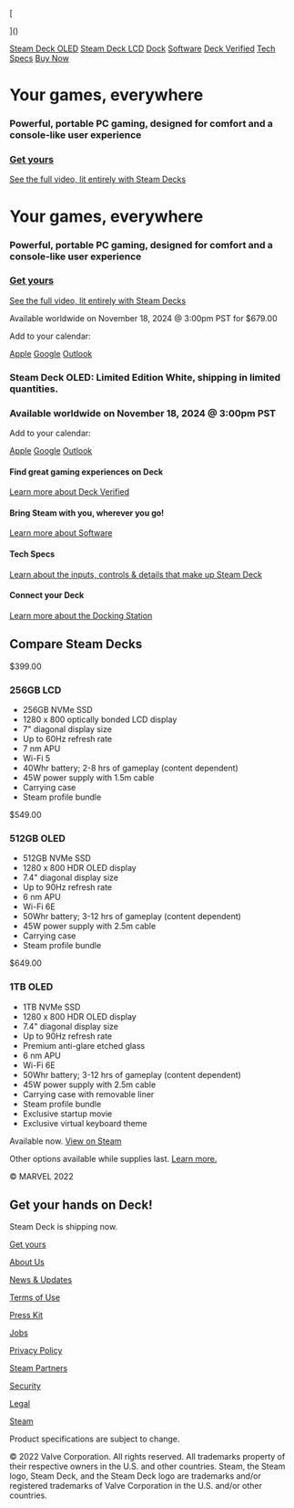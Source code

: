 [](https://www.steamdeck.com/en/)

[]()

[

]()

[Steam Deck OLED](https://www.steamdeck.com/en/oled) [Steam Deck LCD](https://www.steamdeck.com/en/deck) [Dock](https://www.steamdeck.com/en/dock) [Software](https://www.steamdeck.com/en/software) [Deck Verified](https://www.steamdeck.com/en/verified) [Tech Specs](https://www.steamdeck.com/en/tech) [Buy Now](https://store.steampowered.com/app/1675200/Steam_Deck/?utm_source=steamdeck_com)

[]()

Your games, everywhere
==========

### Powerful, portable PC gaming, designed for comfort and a console-like user experience ###

### [Get yours](https://store.steampowered.com/app/1675200/Steam_Deck/?utm_source=steamdeck_com) ###

[See the full video, lit entirely with Steam Decks](https://www.youtube.com/watch?v=_vTsZMvjJ-A)

Your games, everywhere
==========

### Powerful, portable PC gaming, designed for comfort and a console-like user experience ###

### [Get yours](https://www.steamdeck.com/en/oled) ###

[See the full video, lit entirely with Steam Decks](https://www.youtube.com/watch?v=_vTsZMvjJ-A)

 Available worldwide on November 18, 2024 @ 3:00pm PST for $679.00

Add to your calendar:

[Apple](data:text/plain;charset=utf-8;base64,QkVHSU46VkNBTEVOREFSDQpWRVJTSU9OOjIuMA0KUFJPRElEOlRlc3QgTmFtZQ0KQkVHSU46VkVWRU5UDQpEVFNUQVJUOjIwMjQxMTE4VDIzMDAwMFoNCkRURU5EOjIwMjQxMTE4VDIzMTUwMFoNClNVTU1BUlk6U3RlYW0gRGVjayBPTEVEOiBMaW1pdGVkIEVkaXRpb24gV2hpdGUgUmVsZWFzZQ0KREVTQ1JJUFRJT046U3RlYW0gRGVjayBPTEVEOiBMaW1pdGVkIEVkaXRpb24gV2hpdGUgYmVjb21lcyBhdmFpbGFibGUgZm9yIHB1cmNoYXNlLiBPcmRlciB5b3VycyBhdCBodHRwOi8vc3RvcmUuc3RlYW1wb3dlcmVkLmNvbS9zdGVhbWRlY2sNCkVORDpWRVZFTlQNCkVORDpWQ0FMRU5EQVINCg==) [Google](https://calendar.google.com/calendar/render?action=TEMPLATE&text=Steam+Deck+OLED%3A+Limited+Edition+White+Release&details=Steam+Deck+OLED%3A+Limited+Edition+White+becomes+available+for+purchase.+Order+yours+at+http%3A%2F%2Fstore.steampowered.com%2Fsteamdeck&dates=20241118T230000Z%2F20241118T231500Z) [Outlook](data:text/plain;charset=utf-8;base64,QkVHSU46VkNBTEVOREFSDQpWRVJTSU9OOjIuMA0KUFJPRElEOlRlc3QgTmFtZQ0KQkVHSU46VkVWRU5UDQpEVFNUQVJUOjIwMjQxMTE4VDIzMDAwMFoNCkRURU5EOjIwMjQxMTE4VDIzMTUwMFoNClNVTU1BUlk6U3RlYW0gRGVjayBPTEVEOiBMaW1pdGVkIEVkaXRpb24gV2hpdGUgUmVsZWFzZQ0KREVTQ1JJUFRJT046U3RlYW0gRGVjayBPTEVEOiBMaW1pdGVkIEVkaXRpb24gV2hpdGUgYmVjb21lcyBhdmFpbGFibGUgZm9yIHB1cmNoYXNlLiBPcmRlciB5b3VycyBhdCBodHRwOi8vc3RvcmUuc3RlYW1wb3dlcmVkLmNvbS9zdGVhbWRlY2sNCkVORDpWRVZFTlQNCkVORDpWQ0FMRU5EQVINCg==)

###  Steam Deck OLED: Limited Edition White, shipping in limited quantities.  ###

### Available worldwide on November 18, 2024 @ 3:00pm PST ###

Add to your calendar:

[Apple](data:text/plain;charset=utf-8;base64,QkVHSU46VkNBTEVOREFSDQpWRVJTSU9OOjIuMA0KUFJPRElEOlRlc3QgTmFtZQ0KQkVHSU46VkVWRU5UDQpEVFNUQVJUOjIwMjQxMTE4VDIzMDAwMFoNCkRURU5EOjIwMjQxMTE4VDIzMTUwMFoNClNVTU1BUlk6U3RlYW0gRGVjayBPTEVEOiBMaW1pdGVkIEVkaXRpb24gV2hpdGUgUmVsZWFzZQ0KREVTQ1JJUFRJT046U3RlYW0gRGVjayBPTEVEOiBMaW1pdGVkIEVkaXRpb24gV2hpdGUgYmVjb21lcyBhdmFpbGFibGUgZm9yIHB1cmNoYXNlLiBPcmRlciB5b3VycyBhdCBodHRwOi8vc3RvcmUuc3RlYW1wb3dlcmVkLmNvbS9zdGVhbWRlY2sNCkVORDpWRVZFTlQNCkVORDpWQ0FMRU5EQVINCg==) [Google](https://calendar.google.com/calendar/render?action=TEMPLATE&text=Steam+Deck+OLED%3A+Limited+Edition+White+Release&details=Steam+Deck+OLED%3A+Limited+Edition+White+becomes+available+for+purchase.+Order+yours+at+http%3A%2F%2Fstore.steampowered.com%2Fsteamdeck&dates=20241118T230000Z%2F20241118T231500Z) [Outlook](data:text/plain;charset=utf-8;base64,QkVHSU46VkNBTEVOREFSDQpWRVJTSU9OOjIuMA0KUFJPRElEOlRlc3QgTmFtZQ0KQkVHSU46VkVWRU5UDQpEVFNUQVJUOjIwMjQxMTE4VDIzMDAwMFoNCkRURU5EOjIwMjQxMTE4VDIzMTUwMFoNClNVTU1BUlk6U3RlYW0gRGVjayBPTEVEOiBMaW1pdGVkIEVkaXRpb24gV2hpdGUgUmVsZWFzZQ0KREVTQ1JJUFRJT046U3RlYW0gRGVjayBPTEVEOiBMaW1pdGVkIEVkaXRpb24gV2hpdGUgYmVjb21lcyBhdmFpbGFibGUgZm9yIHB1cmNoYXNlLiBPcmRlciB5b3VycyBhdCBodHRwOi8vc3RvcmUuc3RlYW1wb3dlcmVkLmNvbS9zdGVhbWRlY2sNCkVORDpWRVZFTlQNCkVORDpWQ0FMRU5EQVINCg==)

#### Find great gaming experiences on Deck ####

[Learn more about Deck Verified](https://www.steamdeck.com/en/verified)

#### Bring Steam with you, wherever you go! ####

[Learn more about Software](https://www.steamdeck.com/en/software)

#### Tech Specs ####

[Learn about the inputs, controls & details that make up Steam Deck](https://www.steamdeck.com/en/tech)

#### Connect your Deck ####

[Learn more about the Docking Station](https://www.steamdeck.com/en/dock)

Compare Steam Decks
----------

$399.00

### 256GB LCD ###

* 256GB NVMe SSD
* 1280 x 800 optically bonded LCD display
* 7" diagonal display size
* Up to 60Hz refresh rate
* 7 nm APU
* Wi-Fi 5
* 40Whr battery; 2-8 hrs of gameplay (content dependent)
* 45W power supply with 1.5m cable
* Carrying case
* Steam profile bundle

$549.00

### 512GB OLED ###

* 512GB NVMe SSD
* 1280 x 800 HDR OLED display
* 7.4" diagonal display size
* Up to 90Hz refresh rate
* 6 nm APU
* Wi-Fi 6E
* 50Whr battery; 3-12 hrs of gameplay (content dependent)
* 45W power supply with 2.5m cable
* Carrying case
* Steam profile bundle

$649.00

### 1TB OLED ###

* 1TB NVMe SSD
* 1280 x 800 HDR OLED display
* 7.4" diagonal display size
* Up to 90Hz refresh rate
* Premium anti-glare etched glass
* 6 nm APU
* Wi-Fi 6E
* 50Whr battery; 3-12 hrs of gameplay (content dependent)
* 45W power supply with 2.5m cable
* Carrying case with removable liner
* Steam profile bundle
* Exclusive startup movie
* Exclusive virtual keyboard theme

Available now. [View on Steam](https://store.steampowered.com/app/1675200/Steam_Deck/?utm_source=steamdeck_com)

Other options available while supplies last. [Learn more.](https://store.steampowered.com/app/1675200/Steam_Deck/?utm_source=steamdeck_com)

© MARVEL 2022

Get your hands on Deck!
----------

Steam Deck is shipping now.

[Get yours](https://store.steampowered.com/app/1675200/Steam_Deck/?utm_source=steamdeck_com)

[](https://www.steamdeck.com/en/)

[](https://www.valvesoftware.com/)

[About Us](https://www.valvesoftware.com/about)

[News & Updates](https://www.steamdeck.com/en/news)

[Terms of Use](https://www.valvesoftware.com/legal/site-terms-of-use)

[Press Kit](https://www.steamdeck.com/en/press)

[Jobs](https://www.valvesoftware.com/)

[Privacy Policy](https://store.steampowered.com/privacy_agreement/?utm_source=steamdeck_com)

[Steam Partners](https://partner.steamgames.com/doc/steamdeck)

[Security](https://www.valvesoftware.com/security/)

[Legal](https://store.steampowered.com/legal/?utm_source=steamdeck_com)

[Steam](https://www.steampowered.com/?utm_source=steamdeck_com)

Product specifications are subject to change.

© 2022 Valve Corporation. All rights reserved. All trademarks property of their respective owners in the U.S. and other countries. Steam, the Steam logo, Steam Deck, and the Steam Deck logo are trademarks and/or registered trademarks of Valve Corporation in the U.S. and/or other countries.
